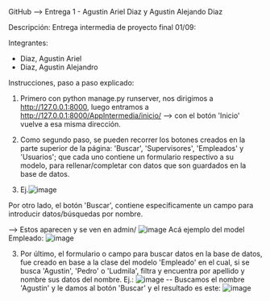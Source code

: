 GitHub --> Entrega 1 - Agustin Ariel Diaz y Agustin Alejando Diaz

Descripción: Entrega intermedia de proyecto final 01/09:

Integrantes:
- Diaz, Agustin Ariel
- Diaz, Agustin Alejandro

Instrucciones, paso a paso explicado:

1. Primero con python manage.py runserver, nos dirigimos a http://127.0.0.1:8000, luego entramos a http://127.0.0.1:8000/AppIntermedia/inicio/  --> con el botón 'Inicio' vuelve a esa misma dirección.

2. Como segundo paso, se pueden recorrer los botones creados en la parte superior de la página: 'Buscar', 'Supervisores', 'Empleados' y 'Usuarios'; que cada uno contiene un formulario respectivo a su modelo, para rellenar/completar con datos que son guardados en la base de datos.
3. Ej.![image](https://user-images.githubusercontent.com/110953463/187737827-721b2af6-466a-4aca-97aa-e82966bd5df7.png)

Por otro lado, el botón 'Buscar', contiene específicamente un campo para introducir datos/búsquedas por nombre.

--> Estos aparecen y se ven en admin/
![image](https://user-images.githubusercontent.com/110953463/187737715-a2b5676b-206a-4989-8551-39ca0e1fa575.png)
Acá ejemplo del model Empleado:
![image](https://user-images.githubusercontent.com/110953463/187737976-08a245ba-dbe4-4354-bb52-3aa2423292d1.png)

3. Por último, el formulario o campo para buscar datos en la base de datos, fue creado en base a la clase del modelo 'Empleado' en el cual, si se busca 'Agustin', 'Pedro' o 'Ludmila', filtra y encuentra por apellido y nombre sus datos del nombre.
Ej.: ![image](https://user-images.githubusercontent.com/110953463/187740056-1042b5f6-885e-4622-b0f0-c5f797d9e0fe.png) -- Buscamos el nombre 'Agustin' y le damos al botón 'Buscar' y el resultado es este:
![image](https://user-images.githubusercontent.com/110953463/187740154-472be9c9-da76-4716-bf4a-8a12b6c96ee9.png)
